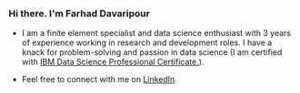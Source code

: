 <!-- Please don't remove this: Grab your social icons from https://github.com/carlsednaoui/gitsocial -->

### Hi there. I'm Farhad Davaripour

<!--
**farhad-davaripour/farhad-davaripour** is a ✨ _special_ ✨ repository because its `README.md` (this file) appears on your GitHub profile.
-->

- I am a finite element specialist and data science enthusiast with 3 years of experience working in research and development roles. I have a knack for problem-solving and passion in data science (I am certified with [IBM Data Science Professional Certificate.](https://www.coursera.org/professional-certificates/ibm-data-science?#courses)).

- Feel free to connect with me on [LinkedIn](https://www.linkedin.com/in/farhad-davaripour/).
